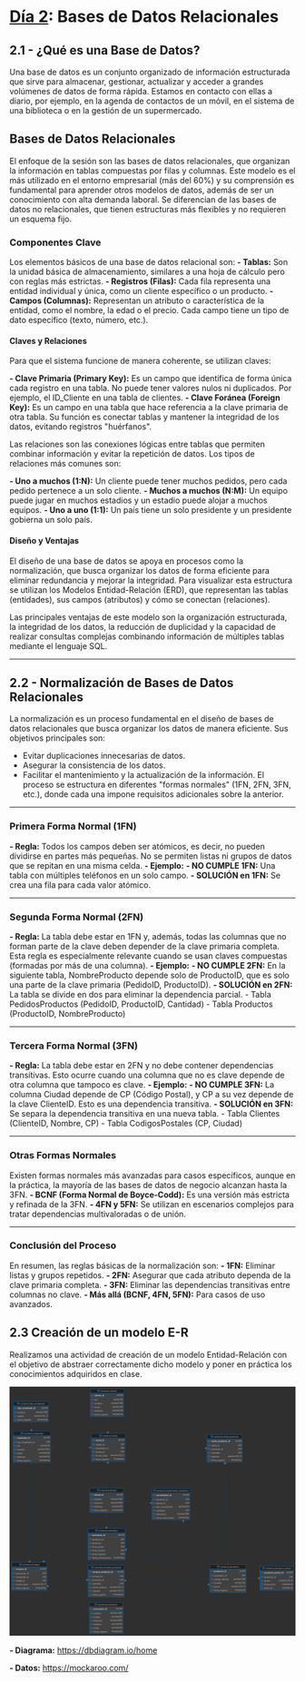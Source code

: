 # [Día 2](https://drive.google.com/drive/folders/1j2tJ8m-lJDQOfeHJKJ4m601N32swS2O3): Bases de Datos Relacionales

## 2.1 - ¿Qué es una Base de Datos?

Una base de datos es un conjunto organizado de información estructurada que sirve para almacenar, gestionar, actualizar y acceder a grandes volúmenes de datos de forma rápida. Estamos en contacto con ellas a diario, por ejemplo, en la agenda de contactos de un móvil, en el sistema de una biblioteca o en la gestión de un supermercado.

## Bases de Datos Relacionales

El enfoque de la sesión son las bases de datos relacionales, que organizan la información en tablas compuestas por filas y columnas. Este modelo es el más utilizado en el entorno empresarial (más del 60%) y su comprensión es fundamental para aprender otros modelos de datos, además de ser un conocimiento con alta demanda laboral. Se diferencian de las bases de datos no relacionales, que tienen estructuras más flexibles y no requieren un esquema fijo.

### Componentes Clave

Los elementos básicos de una base de datos relacional son:
**- Tablas:** Son la unidad básica de almacenamiento, similares a una hoja de cálculo pero con reglas más estrictas.
**- Registros (Filas):** Cada fila representa una entidad individual y única, como un cliente específico o un producto.
**- Campos (Columnas):** Representan un atributo o característica de la entidad, como el nombre, la edad o el precio. Cada campo tiene un tipo de dato específico (texto, número, etc.).

#### Claves y Relaciones

Para que el sistema funcione de manera coherente, se utilizan claves:

**- Clave Primaria (Primary Key):** Es un campo que identifica de forma única cada registro en una tabla. No puede tener valores nulos ni duplicados. Por ejemplo, el ID_Cliente en una tabla de clientes.
**- Clave Foránea (Foreign Key):** Es un campo en una tabla que hace referencia a la clave primaria de otra tabla. Su función es conectar tablas y mantener la integridad de los datos, evitando registros "huérfanos".

Las relaciones son las conexiones lógicas entre tablas que permiten combinar información y evitar la repetición de datos. Los tipos de relaciones más comunes son:

**- Uno a muchos (1:N):** Un cliente puede tener muchos pedidos, pero cada pedido pertenece a un solo cliente.
**- Muchos a muchos (N:M):** Un equipo puede jugar en muchos estadios y un estadio puede alojar a muchos equipos.
**- Uno a uno (1:1):** Un país tiene un solo presidente y un presidente gobierna un solo país.

#### Diseño y Ventajas

El diseño de una base de datos se apoya en procesos como la normalización, que busca organizar los datos de forma eficiente para eliminar redundancia y mejorar la integridad. Para visualizar esta estructura se utilizan los Modelos Entidad-Relación (ERD), que representan las tablas (entidades), sus campos (atributos) y cómo se conectan (relaciones).

Las principales ventajas de este modelo son la organización estructurada, la integridad de los datos, la reducción de duplicidad y la capacidad de realizar consultas complejas combinando información de múltiples tablas mediante el lenguaje SQL.

-----

## 2.2 - Normalización de Bases de Datos Relacionales

La normalización es un proceso fundamental en el diseño de bases de datos relacionales que busca organizar los datos de manera eficiente. Sus objetivos principales son:
- Evitar duplicaciones innecesarias de datos.
- Asegurar la consistencia de los datos.
- Facilitar el mantenimiento y la actualización de la información.
El proceso se estructura en diferentes "formas normales" (1FN, 2FN, 3FN, etc.), donde cada una impone requisitos adicionales sobre la anterior.

--------------------------------------------------------------------------------
### Primera Forma Normal (1FN)
**- Regla:** Todos los campos deben ser atómicos, es decir, no pueden dividirse en partes más pequeñas. No se permiten listas ni grupos de datos que se repitan en una misma celda.
**- Ejemplo:**
    **- NO CUMPLE 1FN:** Una tabla con múltiples teléfonos en un solo campo.
    **- SOLUCIÓN en 1FN:** Se crea una fila para cada valor atómico.

--------------------------------------------------------------------------------
### Segunda Forma Normal (2FN)
**- Regla:** La tabla debe estar en 1FN y, además, todas las columnas que no forman parte de la clave deben depender de la clave primaria completa. Esta regla es especialmente relevante cuando se usan claves compuestas (formadas por más de una columna).
**- Ejemplo:**
    **- NO CUMPLE 2FN:** En la siguiente tabla, NombreProducto depende solo de ProductoID, que es solo una parte de la clave primaria (PedidoID, ProductoID).
    **- SOLUCIÓN en 2FN:** La tabla se divide en dos para eliminar la dependencia parcial.
        - Tabla PedidosProductos (PedidoID, ProductoID, Cantidad)
        - Tabla Productos (ProductoID, NombreProducto)

--------------------------------------------------------------------------------
### Tercera Forma Normal (3FN)
**- Regla:** La tabla debe estar en 2FN y no debe contener dependencias transitivas. Esto ocurre cuando una columna que no es clave depende de otra columna que tampoco es clave.
**- Ejemplo:**
    **- NO CUMPLE 3FN:** La columna Ciudad depende de CP (Código Postal), y CP a su vez depende de la clave ClienteID. Esto es una dependencia transitiva.
    **- SOLUCIÓN en 3FN:** Se separa la dependencia transitiva en una nueva tabla.
        - Tabla Clientes (ClienteID, Nombre, CP)
        - Tabla CodigosPostales (CP, Ciudad)

--------------------------------------------------------------------------------
### Otras Formas Normales
Existen formas normales más avanzadas para casos específicos, aunque en la práctica, la mayoría de las bases de datos de negocio alcanzan hasta la 3FN.
**- BCNF (Forma Normal de Boyce-Codd):** Es una versión más estricta y refinada de la 3FN.
**- 4FN y 5FN:** Se utilizan en escenarios complejos para tratar dependencias multivaloradas o de unión.

--------------------------------------------------------------------------------
### Conclusión del Proceso

En resumen, las reglas básicas de la normalización son:
**- 1FN:** Eliminar listas y grupos repetidos.
**- 2FN:** Asegurar que cada atributo dependa de la clave primaria completa.
**- 3FN:** Eliminar las dependencias transitivas entre columnas no clave.
**- Más allá (BCNF, 4FN, 5FN):** Para casos de uso avanzados.

## 2.3 Creación de un modelo E-R

Realizamos una actividad de creación de un modelo Entidad-Relación con el objetivo de abstraer correctamente dicho modelo y poner en práctica los conocimientos adquiridos en clase.

![alt text](../resources/static/images/Diagrama_comercio.png)

**- Diagrama:** https://dbdiagram.io/home

**- Datos:** https://mockaroo.com/